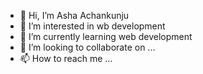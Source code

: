 - 👋 Hi, I’m Asha Achankunju
- 👀 I’m interested in wb development
- 🌱 I’m currently learning web development
- 💞️ I’m looking to collaborate on ...
- 📫 How to reach me ...

<!---
AshaAchankunju/AshaAchankunju is a ✨ special ✨ repository because its `README.md` (this file) appears on your GitHub profile.
You can click the Preview link to take a look at your changes.
--->
